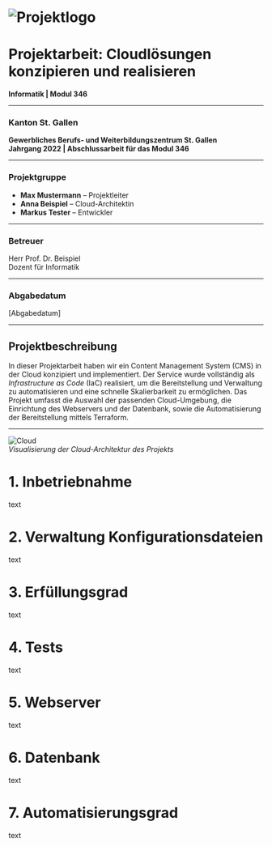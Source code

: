# ![Projektlogo](./images/projektlogo.png)

# **Projektarbeit: Cloudlösungen konzipieren und realisieren**  
**Informatik | Modul 346**

---

### Kanton St. Gallen  
**Gewerbliches Berufs- und Weiterbildungszentrum St. Gallen**  
**Jahrgang 2022 | Abschlussarbeit für das Modul 346**

---

### **Projektgruppe**
- **Max Mustermann** – Projektleiter  
- **Anna Beispiel** – Cloud-Architektin  
- **Markus Tester** – Entwickler

---

### **Betreuer**
Herr Prof. Dr. Beispiel  
Dozent für Informatik

---

### **Abgabedatum**  
[Abgabedatum]

---

## **Projektbeschreibung**

In dieser Projektarbeit haben wir ein Content Management System (CMS) in der Cloud konzipiert und implementiert. Der Service wurde vollständig als *Infrastructure as Code* (IaC) realisiert, um die Bereitstellung und Verwaltung zu automatisieren und eine schnelle Skalierbarkeit zu ermöglichen. Das Projekt umfasst die Auswahl der passenden Cloud-Umgebung, die Einrichtung des Webservers und der Datenbank, sowie die Automatisierung der Bereitstellung mittels Terraform.

---

![Cloud](./images/cloud-image.png)  
_Visualisierung der Cloud-Architektur des Projekts_







# 1. Inbetriebnahme
text

# 2. Verwaltung Konfigurationsdateien
text

# 3. Erfüllungsgrad
text

# 4. Tests
text

# 5. Webserver
text

# 6. Datenbank
text

# 7. Automatisierungsgrad
text
